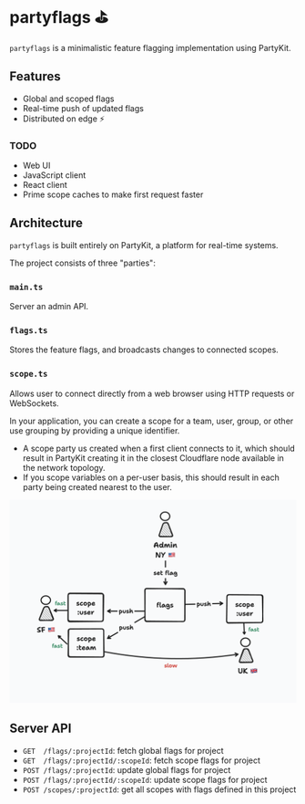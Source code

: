 # partyflags ⛳️

`partyflags` is a minimalistic feature flagging implementation using PartyKit.

## Features

- Global and scoped flags
- Real-time push of updated flags
- Distributed on edge ⚡️

### TODO

- Web UI
- JavaScript client
- React client
- Prime scope caches to make first request faster

## Architecture

`partyflags` is built entirely on PartyKit, a platform for real-time systems.

The project consists of three "parties":

### `main.ts`

Server an admin API.

### `flags.ts`

Stores the feature flags, and broadcasts changes to connected scopes.

### `scope.ts`

Allows user to connect directly from a web browser using HTTP requests or WebSockets.

In your application, you can create a scope for a team, user, group, or other use grouping by providing a unique identifier.

- A scope party us created when a first client connects to it, which should result in PartyKit creating it in the closest Cloudflare node available in the network topology.
- If you scope variables on a per-user basis, this should result in each party being created nearest to the user.

![](docs/partyflags-scopes.png)

## Server API

*  `GET  /flags/:projectId`: fetch global flags for project
*  `GET  /flags/:projectId/:scopeId`: fetch scope flags for project
*  `POST /flags/:projectId`: update global flags for project
*  `POST /flags/:projectId/:scopeId`: update scope flags for project
*  `POST /scopes/:projectId`: get all scopes with flags defined in this project



